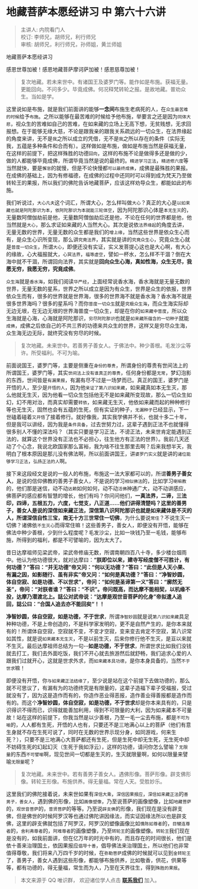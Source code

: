 # 地藏菩萨本愿经讲习 中 第六十六讲

> 主讲人: 内院看门人 <br />
> 校订: 李师兄，胡师兄，利行师兄 <br />
> 审核: 胡师兄，利行师兄，孙师姐，黄兰师姐 <br />

地藏菩萨本愿经讲习

感恩世尊加被！感恩地藏菩萨摩诃萨加被！感恩慈尊加被！

> 复次地藏。若未来世中。有诸国王及婆罗门等。能作如是布施。获福无量。更能回向。不问多少。毕竟成佛。何况释梵转轮之报。是故地藏。普劝众生。当如是学。

这里说如是布施，就是我们前面讲的能够**一念间**布施生老病死的人，在`众生最苦难的时候`给予`布施`。之所以能够在最苦难的时候给予他布施，举要言之还是因为`同体大悲`，视众生的苦难如自己的苦难，在如来藏的立场上无高下想，无贫贱想，无求回报想。在于能够无缘大慈，不论是跟我亲的跟我关系疏远的一切众生，在法界缘起的角度来讲，无不是`我`之所以成立的凭借，无不是`我`之所以存在的条件（实际无我，五蕴是多种条件和合而有）。这样做如是布施，做如是布施当然是获福无量，在这样的前提下，把这样殊胜的功德`回向`，这样的布施不论是做得多还是做的少，做的人都能够毕竟成佛，所谓毕竟当然是说的最终的。`精进学习正法`，`精进修六度`等当然就快，要是`懈怠`的就慢，但是不论快慢都`可以最终成佛`，成佛是最殊胜的果报。在成佛的基础上，因为有修福德，在成佛的过程中还同时可以得到成为梵天乃至做转轮王的果报，所以我们的佛陀告诉地藏菩萨，应该这样劝导众生，都能如此的布施。

我们听说过，`大心凡夫`这个词汇，所谓大心，怎么样叫做`大心`？真正的大心是`以如来藏也就是阿陀那识为本`，`依阿陀那识为本就能三轮体空`，因为阿陀那识心体是`本无生灭`的，无量数阿僧伽劫前是他，无量数阿僧伽劫后还是他，不论在任何的世界都是他，他当然就是`大心`，那么求证如来藏的人当然大心。其次是说依`法界缘起`的角度去讲，无量无数的世界，无量无数的众生都是我们的`增上缘`，当然这些世界是依众生心而有，是众生心识所变现，那么讲`究竟法界`，其实就是讲的`究竟众生心`，究竟众生心就是`普度一切众生`，所谓`大心`，即便还没有实证，实义发菩提心这也是大心啊，有大心的缘故，心大福报就大，`心冥法界`，`福等虚空`，譬如一杯水，怎么样不干涸？倒在大海中就不干涸，所谓回向法界，其实就是**回向众生心海，真如性海，众生无尽，我愿无穷，我愿无穷，究竟成佛**。

`众生海`就是`香水海`，如我们阅读`华严经`，上面经常说香水海，香水海就是无量无数的世界，无量无数的星系，世界之所以成立是因为有众生，世界是众生的依报，世界依众生而有，很多的世界就是世界海，很多的世界海不就是香水海？香水海不就是很多世界海吗？很多的星系吗？而你`普度一切众生`就是`究极众生海`，而众生海实际却无边无垠，在无边无垠的世界海普度一切众生，却是在你的`如来藏中普度`，所以众生海就是心海，心海就是阿陀那识，`穷尽阿陀那识`也就是`如来藏所蕴含的一切种子`就能`成佛`，成佛之后依自己的不共三界的功德来共众生的世界，这样又是穷尽众生海，众生海无边无际，就终究没有穷尽的时候。

> 复次地藏。未来世中。若善男子善女人。于佛法中。种少善根。毛发沙尘等许。所受福利。不可为喻。

前面说国王，婆罗门等，主要是侧重在`身份的尊贵`，所谓身份的尊贵有世间法上的所谓国王，婆罗门等，其实`世间法上没有谁真正的尊贵`，任何身份都是`无常`，梦幻泡影的东西，世间皆是`有漏果报`，有漏有尽不过是一场梦而已。真正的国王，婆罗门是开悟的人，至少是`开悟的人`，因为他`亲证了第八识如来藏`，如来藏真如本无生灭，那么他就无生灭，因为他看一切众生包括他无不是如来藏所变现故，那么一切众生如幻，幻不用对治，而真实却需要`转依`，如来藏无生灭，他依如来藏而起的种种修行等也无生灭，固然也会有五蕴的生死，但有实证的种子，`无漏种子`已经显示，下一世磕着碰着`又开悟`了接着修行。就好像我，其实我学佛并不长，也就十多二十年，但是我可以讲经，因为我是`条件具备`，过去世努力过，这辈子遇到正法不也就懂得很多别人不懂的深法吗？（其实只要是学习正法，不谤正法，未来世肯定能遇到正法的，就算这个世界没有正法也不必担心，往生他方有正法的世界）。我前几天还动了个心念，我说北欧国家那么富裕，我为啥不往生那里去啊？后来我想半天，我明白了根本原因是那儿没有佛法啊，所以前面讲国王，讲`婆罗门实义`就是讲的`诸位能够学习正法`，`弘扬正法的人`啊。

接下来这段经文是说的一般人的布施，布施这一法大家都可以的，所谓**善男子善女人**，是说的信仰佛教的善男子善女人，不是说的学习`相似佛法`的，比如学习`喇嘛教`的，他们那是迷信，动不动`达赖`如何如何，动不动`活佛`神通广大，动不动讲感应，佛菩萨的感应都有智慧的增长，他们有吗？你问问他们，**一真法界，二谛，三法印，四谛，五根五力，六度，七觉支，八正道……**他们讲得清楚吗？这里的善男子，善女人是说的深信如来藏正法，深信第八识阿陀那识也就是如来藏体是不灭的人，所谓**深信自性三宝，南无十方三世常住一切佛**，为什么要说`常住`？不说生灭一切佛？诸佛依`不生灭心`而得常住嘛！这些善男子，善女人，即便没有开悟，能够在佛法中种少善根，少到什么程度呢？毛发沙尘，比如一块钱乃至一毛钱，能够布施，所得到的福利，都是不可譬喻的，因为太大了。

昔日达摩祖师见梁武帝，梁武帝修庙无数，所谓南朝四百八十寺，多少楼台烟雨中。他认为他功德很大，就对达摩曰：**“朕即位以来，建寺写经度僧不可胜计，有何功德？”答曰：“并无功德”帝又问：“何以无功德？”答曰：“此但是人天小果、有漏之因，如影随行、虽有非实”帝又问：“如何是真功德？”答曰：“净智妙圆，体自空寂、如是功德、不以世求”，帝问：“如何是圣谛第一义”答曰：“廓然无圣”，帝问：“对朕者谁？”答曰：“不识”。帝问既高，而达摩不能相契，以机缘不投，达摩乃潜渡北上。誌公对武帝说：“达摩是观世音菩萨的化身”帝拟遣人追回，誌公曰：“合国人追去亦不能回矣“！！**

**净智妙圆，体自空寂，如是功德，不于世求**，所谓`净智妙圆`就是说`第八识如来藏`具足种种功德，不是上帝创造的，不是科学家发明的，更不是自然产生的，是你本来就有的！所谓体自空寂，空寂就不变，不变才空寂，变来变去肯定不空寂，第八识常如其性，就是说`如来藏本无生灭`，不是以前生灭，后来你修行他不生灭，是亘以来就不生灭。最后达摩祖师总结为一句--**如是功德，不于世求**，所谓世求比如我们没钱就去打工，我们去外面吃饭，我们不开心就去旅游然后就舒畅，我们追求心爱的人跟我们过就开心，这就是世求外求，而`如来藏本具功德`，是你本身具备的，当然`不于世求`嘛！

即便没有开悟，你`与如来藏正法结缘了`，至少说是站在这个前提下去做功德的，那么就不可思议了，有漏有为的功德终究是有限量的，这辈子造福下辈子受福报，受过就没有了，因为这是造作而有的，你造作恶业得恶报，造作善业得善报都是造作而有的。而这个**净智妙圆，体自空寂，如是功德，不于世求**却是你本来具有的，只是识得识不得而已，识得就能善加利用，得到不可限量的大利，因为如来藏本不可量故！站在这样的前提下，你我当然是以少善根，乃至一毛一尘去布施，都是`不可为喻`的，人人都有生死，开悟的人也有，只要还不是三地满心以上的菩萨（他们有意生身就不存在生死可说了，同时在无数的世界示现分身，如同游戏，何来生死？），只要不是三地满心大菩萨都还有生死，但是生死中却无生死，无生死中却不妨碍生死的幻起幻灭（生死于我如浮云），这样的功德，请问你怎么譬喻？`无限量`的东西`不可譬喻`啊，现见世间一切都是生灭的，生灭就限量啊，如何以限量来譬喻`无限量`呢？

> 复次地藏。未来世中。若有善男子善女人。遇佛形像。菩萨形像。辟支佛形像。转轮王形像。布施供养。得无量福。常在人天。受胜妙乐。

这里我们的佛陀接着说，未来世如果有`深信大乘`，`深信因果报应`，`深信如来藏正法`的`善男子，善女人`，遇到佛的形像，比如`画像塑像`，乃至说菩萨的画像塑像，比如`地藏菩萨`的，`观世音菩萨`的，`普贤菩萨`的等等。乃至说`辟支佛`的形像，我们现在是没有辟支佛，但是佛世的时候阿罗汉等也通过佛陀讲因缘法，而实证因缘法所以也是辟支佛，这里的辟支佛就包括了阿罗汉，阿罗汉的塑像画像比如`憍陈如尊者`的，`目犍连尊者`的，`舍利弗尊者`的，`阿难尊者`的画像塑像，乃至`转轮王`的画像塑像。`转轮王`我们现在是没有的，如我前面讲，但在亿万年的时光中有的，而且存在的时间很长，他们是依十善来治理国土，依因果报应`倡导十善`，倡导佛法来治理国土，所以他们也非常值得尊敬，我们将来八万四千岁的时候，在`弥勒菩萨`成佛的时候就可以见到`金转轮王`了，善男子，善女人遇到这些形像，都能够布施供养，比如敬香，供花，供果等等，都有功德的，得无量福，常生而为人，乃至在天界往生，得到`殊胜的果报`。

> 本文来源于 QQ 唯识群， 欢迎诸位学人点击 **[联系我们](https://mp.weixin.qq.com/s/lZCfWjmLjgNR165Tx4_bCQ)** 加入。
